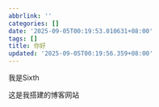 ```yaml
---
abbrlink: ''
categories: []
date: '2025-09-05T00:19:53.010631+08:00'
tags: []
title: 你好
updated: '2025-09-05T00:19:56.359+08:00'
---
```

我是Sixth

这是我搭建的博客网站
